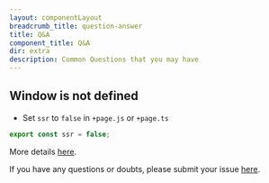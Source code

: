 ```yaml
---
layout: componentLayout
breadcrumb_title: question-answer
title: Q&A
component_title: Q&A
dir: extra
description: Common Questions that you may have
---
```


## Window is not defined

- Set `ssr` to `false` in `+page.js` or `+page.ts`

```javascript
export const ssr = false;
```

More details [here](https://svelte.dev/docs/kit/page-options#ssr).

If you have any questions or doubts, please submit your issue [here](https://github.com/GrayFrost/sveaflet/issues).
